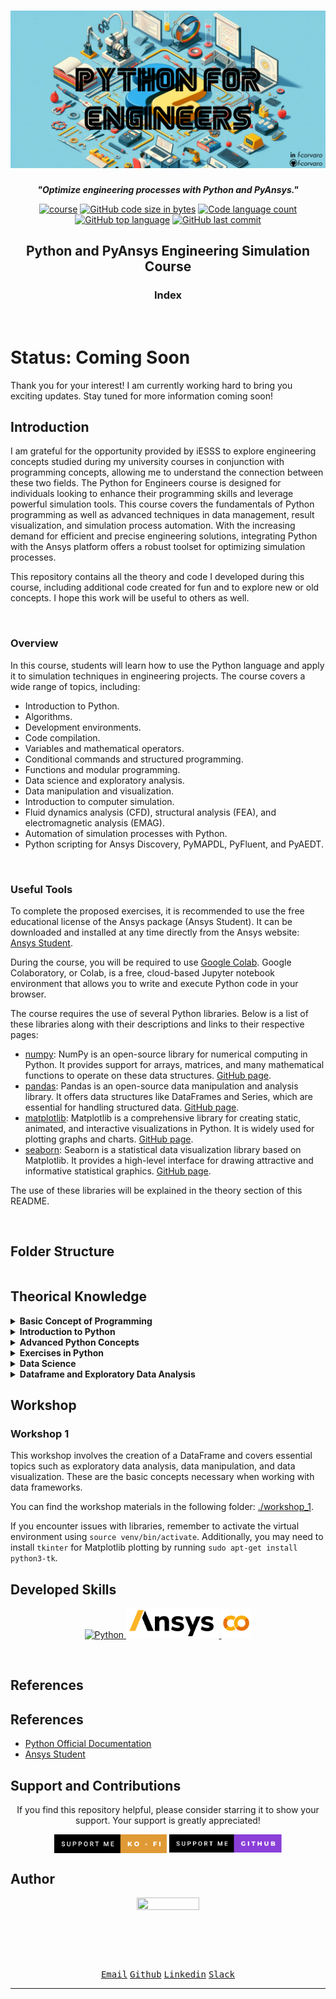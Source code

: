 <h1 align="center"><a href="https://github.com/f-corvaro/PyAnsys-Engineering-Simulation-Course">
	<img src="https://github.com/f-corvaro/PyAnsys-Engineering-Simulation-Course/blob/main/.extra/python-eng.png" alt="Python_and_pyansys">
</a></h1>

<p align="center">
	<b><i>"Optimize engineering processes with Python and PyAnsys."</i></b><br>
</p>
<p align="center" style="text-decoration: none;">
	<a href="https://it.esssvirtual.com/courses/corso-di-python-e-pyansys-per-ingegneri"><img alt="course" src="https://img.shields.io/badge/course-iESSS-yellow" /></a>
    <a href="https://github.com/f-corvaro/PyAnsys-Engineering-Simulation-Course"><img alt="GitHub code size in bytes" src="https://img.shields.io/github/languages/code-size/f-corvaro/PyAnsys-Engineering-Simulation-Course?color=blueviolet" /></a>
    <a href="https://github.com/f-corvaro/PyAnsys-Engineering-Simulation-Course"><img alt="Code language count" src="https://img.shields.io/github/languages/count/f-corvaro/PyAnsys-Engineering-Simulation-Course?color=yellow" /></a>
    <a href="https://github.com/f-corvaro/PyAnsys-Engineering-Simulation-Course"><img alt="GitHub top language" src="https://img.shields.io/github/languages/top/f-corvaro/PyAnsys-Engineering-Simulation-Course?color=blueviolet" /></a>
    <a href="https://github.com/f-corvaro/PyAnsys-Engineering-Simulation-Course"><img alt="GitHub last commit" src="https://img.shields.io/github/last-commit/f-corvaro/PyAnsys-Engineering-Simulation-Course?color=yellow" /></a>
</p>

<h2 align="center">Python and PyAnsys Engineering Simulation Course</h2>

<h3 align="center">Index</h3>
<p align="center">

</p>
<br>

# Status: Coming Soon

Thank you for your interest! I am currently working hard to bring you exciting updates. Stay tuned for more information coming soon!

## Introduction

<p align="justify">

I am grateful for the opportunity provided by iESSS to explore engineering concepts studied during my university courses in 
conjunction with programming concepts, allowing me to understand the connection between these two fields. The Python for Engineers 
course is designed for individuals looking to enhance their programming skills 
and leverage powerful simulation tools. This course covers the fundamentals of Python programming as well as advanced 
techniques in data management, result visualization, and simulation process automation. With the increasing demand for 
efficient and precise engineering solutions, integrating Python with the Ansys platform offers a robust toolset for 
optimizing simulation processes.

This repository contains all the theory and code I developed during this course, including additional code created for fun and to explore 
new or old concepts. I hope this work will be useful to others as well.

</p>
<br>

### Overview 

<p align="justify">

In this course, students will learn how to use the Python language and apply it to simulation techniques in engineering projects. 
The course covers a wide range of topics, including:

- Introduction to Python.
- Algorithms.
- Development environments.
- Code compilation.
- Variables and mathematical operators.
- Conditional commands and structured programming.
- Functions and modular programming.
- Data science and exploratory analysis.
- Data manipulation and visualization.
- Introduction to computer simulation.
- Fluid dynamics analysis (CFD), structural analysis (FEA), and electromagnetic analysis (EMAG).
- Automation of simulation processes with Python.
- Python scripting for Ansys Discovery, PyMAPDL, PyFluent, and PyAEDT.

</p>
<br>

### Useful Tools

<p align="justify">

To complete the proposed exercises, it is recommended to use the free educational license of the Ansys package 
(Ansys Student). It can be downloaded and installed at any time directly from the Ansys website: [Ansys Student](https://www.ansys.com/academic/students).

During the course, you will be required to use [Google Colab](https://colab.research.google.com/). Google Colaboratory, or Colab, is a free, 
cloud-based Jupyter notebook environment that allows you to write and execute Python code in your browser. 

The course requires the use of several Python libraries. Below is a list of these libraries along with their descriptions and links to their 
respective pages:

- [numpy](https://numpy.org/): NumPy is an open-source library for numerical computing in Python. It provides support for arrays, matrices, 
  and many mathematical functions to operate on these data structures. [GitHub page](https://github.com/numpy/numpy?tab=readme-ov-file).
- [pandas](https://pandas.pydata.org/): Pandas is an open-source data manipulation and analysis library. It offers data structures like 
  DataFrames and Series, which are essential for handling structured data. [GitHub page](https://github.com/pandas-dev/pandas).
- [matplotlib](https://matplotlib.org/): Matplotlib is a comprehensive library for creating static, animated, and interactive visualizations 
  in Python. It is widely used for plotting graphs and charts. [GitHub page](https://github.com/matplotlib/matplotlib).
- [seaborn](https://seaborn.pydata.org/): Seaborn is a statistical data visualization library based on Matplotlib. It provides a high-level 
  interface for drawing attractive and informative statistical graphics. [GitHub page](https://github.com/mwaskom/seaborn).

The use of these libraries will be explained in the theory section of this README.

</p>
<br>

## Folder Structure

<p align="justify">

```
```

<p>

## Theorical Knowledge

<details>
  <summary><strong>Basic Concept of Programming</strong></summary>
  <p align="justify">
  
  A **programming language** is a set of rules used to write programs that can be executed by a computer. High-level languages, such as Python, are written by programmers and then compiled or interpreted into low-level machine code that can be executed by the computer's microprocessor. 

  An **algorithm** is a finite sequence of well-defined instructions used to solve a specific problem. In computer science, algorithms are implemented using programming languages and must be designed to achieve a particular goal. Effective problem-solving involves breaking down complex problems into smaller, manageable parts and solving them step by step. Clear and unambiguous communication is essential for writing efficient and maintainable code.

  A **compiler** is a program that converts source code written in a programming language into executable code that can be read and executed by the computer. “Hello World” is a simple example of a program that is used to test a development environment.

  **Variables** are spaces in computer memory used to store values. 

  The **development environment** is the space where you write the instructions that will be executed by the program. You need to import files and libraries for proper operation. To see results, you have to compile the program and analyze it line by line to check the logic and any errors (breakpoints). Essentially, it is a programmer's note sheet where they will write their algorithm in a programming language. 

  An **Integrated Development Environment (IDE)** is software that provides development tools for coding, testing, and debugging programs. There are many IDEs for various programming languages, such as PyCharm, Visual Studio Code, Sublime Text, and IDLE.

  **Offline IDEs**:
  - **PyCharm**: A powerful IDE for Python with features like code completion, debugging, and version control integration.
  - **Visual Studio Code**: A lightweight but powerful source code editor with support for Python and many other languages, extensions, and debugging tools. (My favorite one).
  - **Sublime Text**: A sophisticated text editor for code, markup, and prose with a focus on speed and simplicity.
  - **IDLE**: The default Python IDE that comes with the Python installation, suitable for beginners.

  **Online IDEs**:
  - **Google Colaboratory**: An interactive way of sharing documents with code, graphs, results, text, and other features. It allows the execution of a block of code, and codes can be edited and executed at any time. It is particularly useful for data science and machine learning projects as it provides free access to GPU and TPU resources. *(This IDE will be used for the course)*.
  
  ### Differences between Online and Offline IDEs

  **Offline IDEs**:
  - **Pros**:
    - Full control over the development environment and tools.
    - Better performance and responsiveness.
    - Access to local files and resources.
    - More customization options and extensions.
  - **Cons**:
    - Requires installation and setup on your local machine.
    - Limited to the resources available on your local machine.

  **Online IDEs**:
  - **Pros**:
    - Accessible from any device with an internet connection.
    - No installation or setup required.
    - Easy collaboration and sharing of code.
    - Access to powerful cloud resources (e.g., GPUs in Google Colab).
  - **Cons**:
    - Dependent on internet connectivity.
    - Potentially slower performance compared to local IDEs.
    - Limited access to local files and resources.

  </p>
</details>

<details>
  <summary><strong>Introduction to Python</strong></summary>
  <p align="justify">

  **Python** is a high-level, interpreted programming language developed by Guido van Rossum and first released in 1991. 
  Known for its readability and simplicity, Python has become one of the most popular programming languages in the world. 
  It supports multiple programming paradigms, including procedural, object-oriented, and functional programming. Python's 
  extensive standard library and active community contribute to its versatility and widespread use in various fields such 
  as web development, data science, artificial intelligence, and scientific computing.

  In Python, an **interpreter** is used instead of a compiler. An interpreter executes the code line by line, translating it into machine code at runtime. This is different from a compiler, which translates the entire source code into machine code before execution.

  ### High-Level and Low-Level Languages

  Machine language consists of binary code (0s and 1s) that is directly executed by a computer's CPU. Assembly language is more readable than machine language and uses mnemonic codes to represent machine-level instructions. High-level languages, such as Python, are closer to human languages and abstract away the complexities of the hardware, making them easier to read, write, and maintain.

  ### Compilers vs. Interpreters

  **Compiler:**
  - **Definition:** A compiler is a program that converts source code written in a programming language into executable code that can be read and executed by the computer.
  - **Pros:**
    - Faster execution time since the code is already translated into machine code.
    - Better optimization of the code during the compilation process.
  - **Cons:**
    - Compilation can be time-consuming, especially for large programs.
    - Debugging can be more difficult since errors are reported after the entire code is compiled.

  **Interpreter:**
  - **Definition:** An interpreter translates and executes code line by line at runtime.
  - **Pros:**
    - Easier to debug since errors are reported immediately after the line is executed.
    - No need for a separate compilation step, making development faster and more interactive.
  - **Cons:**
    - Slower execution time due to on-the-fly code translation.
    - Less optimization compared to compiled code.

  Python files have the `.py` extension, and you need to have a Python interpreter installed to run them. Unlike C, Python does not compile to `.o` (object) files. Instead, Python code is interpreted at runtime. When you run a Python script, the Python interpreter compiles the code to bytecode, which is then executed by the Python Virtual Machine (PVM). This process is transparent to the user and does not produce `.o` files.

  ### Comments
  In Python, comments are written with the `#` symbol. Comments are used to explain the code and make it more readable for humans. The computer ignores comments during execution.
  
  Example:
  ```python
  # This is a single-line comment
  print("Hello, World!")  # This comment explains the print statement
  ```

  ### Variables Types

  Python has several types of variables, including integers (`int`), floating-point numbers (`float`), sequences of characters (`string`), booleans (`bool`), lists (`list`), tuples (`tuple`), and dictionaries (`dict`). These variables can be used in a program to store values and perform calculations.

  - **Integers (`int`)**: Whole numbers, e.g., `5`, `-3`.
  - **Floating-point numbers (`float`)**: Numbers with a decimal point, e.g., `3.14`, `-0.001`.
  - **Strings (`str`)**: Sequences of characters, e.g., `"Hello, World!"`.
  - **Booleans (`bool`)**: Logical values, `True` or `False`.

  **Formatted String Literals (f-strings)**: In Python, formatted string literals, also known as f-strings, provide a way to embed expressions 
  inside string literals using curly braces `{}`. This allows you to include the value of variables directly within a string.

  Example:
  ```python
  a = 10
  print(f"The value of a is {a}")
  ```
  In this example, the `f` before the string indicates that it is an f-string, and `{a}` is replaced with the value of the variable 
  a when the string is printed.

  **Lists:** A list is an ordered collection of items which can be of different types. Lists are mutable, meaning their elements 
  can be changed.

  Example:
  ```python
  my_list = [1, 2, 3, "apple", 4.5]
  print(my_list[3])  # Output: apple
  ```
  **Tuples:** A tuple is similar to a list, but it is immutable, meaning its elements cannot be changed after creation.

  Example:
  ```python
  my_tuple = (1, 2, 3, "apple", 4.5)
  print(my_tuple[3])  # Output: apple
  ```

  **Dictionaries:** A dictionary is an unordered collection of key-value pairs. Each key is unique and is used to access its 
  corresponding value.

  Example:
  ```python
  my_dict = {"name": "Alice", "age": 25, "city": "New York"}
  print(my_dict["name"])  # Output: Alice
  ```

  ### Mathematical Operators

  Python has standard mathematical operators: addition `+`, subtraction `-`, multiplication `*`, division `/`, remainder of division `%`, power `**`, and integer division `//`. Python performs operations in a specific order of priority: parentheses, powers, multiplication, division, addition, and subtraction.

  ### Conditional Statements
  Conditional statements in Python allow you to execute code based on a condition. The most common structures are `if`, `else`, and `elif`. The `if` statement allows you to execute a block of code only if a certain condition is met. The `else` statement allows you to execute alternative code if the condition is not met. The `elif` statement, short for "else if," allows you to check multiple conditions sequentially.

  Conditional statements in Python rely on comparison operators, which allow you to compare values and variables. Some examples of comparison operators are:
  - `==` (equality)
  - `!=` (inequality)
  - `<` (less than)
  - `>` (greater than)
  - `<=` (less than or equal to)
  - `>=` (greater than or equal to)

  The code that should be executed if a certain condition is met must be indented.

  ### Loops
  Loops in Python allow you to execute a block of code multiple times by iterating over a sequence of values. 
  This concept is used when you need to repeat a specific action for a certain number of times or while a condition is `true`. 
  Using loops can significantly reduce the amount of code you need to write, thereby reducing the computational cost of the algorithm.

  - `For` Loops: The for loop is used to iterate over a sequence (such as a list, tuple, dictionary, set, or string) and execute a block of code for each item in the sequence. This is useful when you know in advance how many times you need to execute the block of code.
  Example:
  ```python
  for i in range(5):
    print("Iteration:", i)
  ```
  - `While` Loops: The while loop is used to execute a block of code as long as a certain condition is `true`. 
  The programmer must ensure that the condition eventually becomes `false`; otherwise, the loop will run indefinitely, resulting in an infinite loop.
  Example:
  ```python
  count = 0
  while count < 5:
    print("Count:", count)
    count += 1  # Update the variable to avoid an infinite loop
  ```

  ### Logical Operators

  <img src="https://github.com/f-corvaro/PyAnsys-Engineering-Simulation-Course/blob/main/.extra/logical.png" alt="Logical Operators">

  Logical operators in Python are used to combine conditional statements. They include `and`, `or`, `not`, `nand`, and `nor`. The `and` operator returns `True` if both operands are true, while the `or` operator returns `True` if at least one operand is true. The `not` operator inverts the truth value of the operand. The `nand` operator returns `True` if at least one operand is false (it is the negation of `and`). The `nor` operator returns `True` if both operands are false (it is the negation of `or`). These operators are essential for constructing complex logical expressions and controlling the flow of a program.

  Examples:
  ```python
  x = True
  y = False

  # and operator
  print(x and y)  # Output: False

  # or operator
  print(x or y)  # Output: True

  # not operator
  print(not x)  # Output: False

  # nand operator (negation of and)
  print(not (x and y))  # Output: True

  # nor operator (negation of or)
  print(not (x or y))  # Output: False
  ```

  ### Try/Except

  The `try/except` block in Python is used for handling exceptions and errors that may occur during the execution of a program. 
  By wrapping code that might raise an exception within a `try` block, you can catch and handle specific exceptions using one or more 
  `except` blocks. This prevents the program from crashing and allows you to provide meaningful error messages or alternative actions. 
  For example, you can handle file I/O errors, divide-by-zero errors, or any other runtime errors gracefully. Additionally, you can use 
  the `else` block to execute code if no exceptions were raised and the `finally` block to execute code that should run regardless of 
  whether an exception occurred or not, such as closing a file or releasing resources.

  </p>
</details>

<details>
  <summary><strong>Advanced Python Concepts</strong></summary>
  <p align="justify">

  ### Functions

  Functions are blocks of code that perform a specific task and can be called at various points in your code. They are useful for encapsulating logic and avoiding repetition. The code inside a function must be indented, and functions are defined using the `def` keyword. The advantage of using functions is that if you need to make changes to the code, you only need to do it once in the function body, rather than every time the function is called. You define a function with `def function_name(parameter_1, parameter_2, ..., parameter_n):`. A function can have one or more parameters, or none at all. Functions are essential for modular programming, allowing you to reuse code by creating libraries, thus avoiding the need to redefine functions repeatedly.

  Functions can also return values using the `return` statement, which allows you to capture the output of the function and use it elsewhere in your code. Additionally, functions can have default parameters, which provide default values if no arguments are passed.

  Example:
  ```python
  def greet(name):
      return f"Hello, {name}!"

  print(greet("Alice"))  # Output: Hello, Alice!
  ```

  In this example, the greet function takes a single parameter name and returns a greeting message. Functions help in organizing code, making it more readable and maintainable. They also facilitate debugging and testing by isolating specific tasks within the code. 

  It's also a good practice to include a **docstring** at the beginning of a function to describe its purpose, parameters, and return values. This helps in documenting the code and making it easier to understand for others.

  Example:
  ```python
  def greet(name="World"):
    """
    Returns a greeting message.

    Parameters:
    name (str): The name to greet. Default is "World".

    Returns:
    str: A greeting message.
    """
    return f"Hello, {name}!"
  ```


  ### Libraries

  Python libraries are collections of modules that provide additional functionality to your code. For example, the `math` library offers 
  advanced mathematical functions, while the `numpy` library provides tools for working with matrices and arrays. Once you import a library, 
  you can access its functions and features. Other examples of popular libraries include `warnings` for managing warning messages, 
  `pandas` for data manipulation and analysis, `matplotlib.pyplot` for data visualization, and `seaborn` for statistical data visualization. 
  When importing these libraries, it is common to use **aliases** to simplify their usage in the code. For instance, `import numpy as np`, `import pandas as pd`, `import matplotlib.pyplot as plt`, and `import seaborn as sns`. These aliases make the code more concise and readable.
  Other popular libraries include `requests` for making HTTP requests, `scikit-learn` for machine learning, and `tensorflow` for deep learning. 
  Libraries greatly enhance the capabilities of Python and allow you to perform complex tasks with minimal code.

  To use a library, you often need to install it first using a package manager like `pip3`. For example, you can install `numpy` by running `pip3 install numpy` in your terminal. 

  It's important to keep your libraries up to date to benefit from the latest features and security updates. You can check if a library is up to date and update it using `pip3`. 
  For example, to check for updates and update `numpy`, you can run:
  ```sh
  pip3 install --upgrade numpy
  ```

  For more information about a library, including usage examples and detailed documentation, you should refer to the official documentation. Official documentation is usually available on the library's website or its repository on platforms like GitHub. This is the best source for accurate and comprehensive information about the library's features and usage.

  To manage your project dependencies effectively, it is recommended to use a **virtual environment (venv)**. A virtual environment is an isolated environment that allows you to manage dependencies for your Python projects separately. Here are the steps to create and use a virtual environment:

  1. Create a Virtual Environment:
    ```sh
    python3 -m venv venv
    ```
  2. Activate the venv:
    Linux: 
      ```sh
      source venv/bin/activate
      ```
    Windows: 
      ```sh
      .\venv\Scripts\activate
      ```
  3. Install Packages In The venv:
    ```sh
    pip3 install numpy
    ```
  4. **Deactivate the Virtual Environment** when you have finished working:
   ```sh
   deactivate
   ```

  **In my virtual environment (VENV), I have already installed all the required libraries for the course.**
 
  ### Object-Oriented Programming (OOP)

  Object-Oriented Programming (OOP) is a programming paradigm that organizes code into objects, which combine data and related functionality into a single structure. A class is a general definition of an object, while an object is a specific instance of a class. For example, a `Car` class might define the common characteristics of all cars (model, year, make, and value), whereas `my_car` would be a specific instance of that class. 

  Example:
```python
class Car:
    def __init__(self, model, year, make, value):
        self.model = model
        self.year = year
        self.make = make
        self.value = value

    def description(self):
        return f"{self.year} {self.make} {self.model} valued at {self.value}"
```

  The `self` keyword is used in class methods to refer to the instance of the class. 
  The `__init__` method in Python is a special method that is called when an **instance** (object) of a class is created. 
  It is known as the **constructor method**. The purpose of the `__init__` method is to initialize the object's attributes with the values provided when the object is instantiated. An istance for this example could be:

  ```python
  # Creating an instance of the Car class
  my_car = Car("Corolla", 2020, "Toyota", 20000)
  print(my_car.description())  # Output: 2020 Toyota Corolla valued at 20000
  ```

  Another example of a class is Person, where we have attributes like name and age, and a method called introduce that prints a message with the person's name and age. Finally, we create an object of the Person class called `person1` with specific name and age values.

  Example:
  ```python
  class Person:
    def __init__(self, name, age):
        self.name = name
        self.age = age

    def introduce(self):
        return f"My name is {self.name} and I am {self.age} years old."

  person1 = Person("Alex", 30)
  print(person1.introduce())  # Output: My name is Alex and I am 30 years old.
  ```

  The advantages of this type of programming include modularity, code reuse, and easier maintenance. By encapsulating data and functionality within objects, OOP allows for more organized and manageable code, making it easier to develop and maintain complex software systems.
 
  </p>
</details>

<details>
  <summary><strong>Exercises in Python</strong></summary>
  <p align="justify">

  In the [`./exercises/`](https://github.com/f-corvaro/PyAnsys-Engineering-Simulation-Course/tree/main/exercises) folder, you will find numerous exercises and examples that illustrate the theoretical concepts discussed.

  </p>
</details>

<details>
  <summary><strong>Data Science</strong></summary>
  <p align="justify">

  **Data science** is a means to solve problems and find solutions. The process analysis involves:
  - Identifying the problem that needs to be solved.
  - Defining the goal of the solution.
  - Determining where to obtain the necessary data for analysis.
  - Collecting the required data.
  
  After this initial analysis, action must be taken. Over time, companies have evolved from: "I do it this way because it's always been done this way" to "I collect data but don't use it" to "I analyze this data" to "I collect, store data efficiently, and analyze it to implement a strategy" (now AI is also used to analyze processes).
  
  The process flow diagram of a data science project involves an iterative flow, which may require multiple cycles to refine a strategy. Therefore, the steps include defining the problem, finding a way to collect and process data (requiring a format to analyze large amounts of data), analyzing it from an exploratory and bivariate perspective, verifying that the initial hypotheses are correct, conducting a critical analysis, and making a decision. 
  
  **Exploratory Data Analysis (EDA)** is the first crucial phase in analyzing a dataset. The goal is to gain a general understanding of the data, identify patterns, anomalies, and key characteristics that could influence subsequent analyses. EDA is performed using:
  - ***Visualization:*** Graphs and charts are used to visualize the distribution of variables, relationships between them, and to identify any outliers.
  - ***Descriptive statistics:*** Means, standard deviations and other statistics are calculated to describe the main characteristics of the dataset.
  - ***Identification of missing values:*** Missing values are identified and decisions are made on how to handle them (removal, imputation, etc.).
  - ***Data quality check:*** Errors or inconsistencies in the data are verified.

  **Bivariate analysis**, on the other hand, is a specific type of exploratory analysis that focuses on studying the relationship between two variables. The goal is to understand if there is a connection between these two variables and, if so, what type it is (linear, non-linear, positive, negative).

  ### Difference Between Data-Driven and Data Science

  Data-driven refers to a decision-making process that relies heavily on data analysis and interpretation. In a data-driven approach, decisions are made based on data insights rather than intuition or personal experience. This approach ensures that strategies and actions are backed by empirical evidence, leading to more accurate and effective outcomes.

  Data science, on the other hand, is a multidisciplinary field that involves extracting knowledge and insights from structured and unstructured data using scientific methods, processes, algorithms, and systems. It encompasses various techniques such as machine learning, statistical analysis, and data mining to analyze and interpret complex data sets. Data science aims to uncover patterns, make predictions, and provide actionable insights to solve real-world problems.

  In summary, while data-driven focuses on making decisions based on data, data science provides the tools and methodologies to analyze and interpret the data that informs those decisions.

  ###  Data Types

  Nowadays, any interaction with technology or machines generates data, such as mouse positions, clicks, and images. Data can be generated by people through surveys (representing the responses provided) or by machines (data generated by systems and devices). Data can also be categorized as public (freely available and non-profit) or private (requiring authorization and often paid). 

  The nature of the data can vary widely:
  - **Structured Data**: Organized in a predefined manner, often in tabular format (e.g., databases, spreadsheets).
  - **Unstructured Data**: Lacks a specific format or structure (e.g., text documents, images, videos).
  - **Semi-structured Data**: Contains elements of both structured and unstructured data (e.g., JSON, XML).

  Examples of private data include medical records, financial information, and personal identifiers, which require strict handling and protection due to privacy concerns.

### Data Collection

  Data collection can be either manual or automatic. Manual data collection involves methods such as paper surveys, which require subsequent digitization. Automatic data collection utilizes sensors and devices for measurement, including video data from security cameras.

  There are various techniques for extracting data from websites, such as web scraping, which involves gathering data from social networks, e-commerce sites, and news websites.

  Another method of data collection is through APIs (Application Programming Interfaces). APIs provide a set of protocols and tools that allow different applications and systems to communicate and share data. This method enables developers to access and extract data from other applications and systems efficiently.

  In some cases, geographic information can also be crucial, requiring the collection of location-based data through GPS devices or geographic information systems (GIS).

  ### Ensuring Data Quality

  Having a large amount of data is beneficial, but to use it effectively in the data science process, we must ensure its reliability and quality. Key questions to consider include:
  - Are the sensors positioned correctly?
  - Have the sensors been calibrated?
  - Is the external data source reliable?
  - Do the data have any biases?
  - Is the sampling frequency adequate?

  To address the issue of sampling frequency, we can refer to the **Nyquist Theorem**. 
  
  ***The theorem states that the sampling frequency must be at least twice the highest frequency component present in the measured signal to accurately reconstruct the original signal.*** For example, if the highest frequency in the signal is 1 kHz, the sampling frequency should be at least 2 kHz.

  Additionally, data quality can be assessed through:
  - **Data Completeness**: Ensuring that all necessary data points are collected and no critical information is missing.
  - **Data Consistency**: Verifying that data is consistent across different sources and systems.
  - **Data Accuracy**: Ensuring that the data correctly represents the real-world values it is supposed to measure.
  - **Data Timeliness**: Ensuring that the data is up-to-date and relevant to the current analysis.

  By addressing these aspects, we can ensure that the collected data is of high quality and suitable for accurate and reliable analysis in data science projects. High-quality data leads to more reliable insights, better decision-making, and more effective outcomes.

  ### Understanding Bias and Correlation

  Bias in data can be caused by selective sampling, sampling issues, prejudices, or algorithms programmed with errors. It is crucial to identify and mitigate bias to ensure the accuracy and fairness of data analysis.

  Correlation occurs when the variations over time of two variables resemble each other. However, it is important to distinguish between correlation and causation. Correlation implies a relationship between two variables, but it does not necessarily mean that one variable causes the other. 

  Spurious correlation occurs when two variables appear to have a significant relationship, but in reality, there is no causal connection between them. This can lead to incorrect conclusions if not properly identified.

  Statistical analysis is used to help identify relationships between variables and determine whether they are causal or merely correlated. However, statistics alone cannot prove causality. To establish causation, additional methods such as controlled experiments, longitudinal studies, or domain-specific knowledge are required.

  </p>
</details>

<details>
  <summary><strong>Dataframe and Exploratory Data Analysis</strong></summary>
  <p align="justify">

  A **dataframe** is a tabular data structure composed of rows and columns. 
  Each column has a header, and each row has an index. It can be compared to a matrix, with the difference that 
  the first row contains headers and the first column contains indices. In Python, the pandas library provides structures 
  for data manipulation, including the dataframe. A dataframe in pandas can be created from various data sources, 
  such as lists, dictionaries, CSV files, and Excel files. During the creation of a dataframe, it is possible to specify 
  the column names and data types for each column. Additionally, pandas offers many functions for data manipulation within 
  a dataframe, such as filtering, selection, sorting, and aggregation. Dataframes can be combined using `concat()` or 
  merged using `merge()`.

  Beyond data manipulation, pandas also provides functions for data visualization, such as line plots, scatter plots, 
  and bar charts (functions based on the `matplotlib` library). Visualizations are essential for data analysis. 
  The `read_excel()` function in pandas allows reading data from an Excel file. You can specify the file path, 
  the sheet name, and other configuration options for reading the file. Once the file is loaded into a dataframe, 
  you can use pandas functions to manipulate and analyze the data. Additionally, you can export dataframe data to an Excel 
  file using `to_excel()`, with various configuration options available.

  ### Basic Operations - Exploratory Data Analysis

  To understand a dataframe, it is important to first visualize it in its entirety. Pandas provides functions such as:
  - `head()` to view the first 5 rows of the dataframe (or a specified number of rows).
  - `tail()` to view the last 5 rows of the dataframe (or a specified number of rows).
  - `sample()` to view random samples from the dataframe.
  - `describe()` to obtain basic statistics of the dataframe (count, mean, standard deviation, min, and max for each numeric column).
  - `info()` to get information about the dataframe (number of rows and columns, data types, and presence of null values).

  Exploratory Data Analysis (EDA) is a crucial step in the data analysis process. It involves summarizing the main characteristics 
  of the data, often using visual methods. EDA helps in understanding the data distribution, identifying patterns, spotting anomalies, 
  and checking assumptions. It is an iterative process that includes data cleaning, transformation, and visualization. By performing EDA, 
  analysts can make informed decisions about the next steps in their analysis or modeling process.

  ### Additional Useful Functions for Dataframes

  - `isnull()` and `notnull()` to detect missing values.
  - `fillna()` to fill missing values with a specified value.
  - `dropna()` to remove missing values.
  - `pivot_table()` to create a spreadsheet-style pivot table as a dataframe.
  - `groupby()` to group data and perform aggregate operations.
  - `apply()` to apply a function along an axis of the dataframe.
  - `astype()` to cast a pandas object to a specified data type.

  These functions and methods make pandas a powerful tool for data analysis and manipulation, enabling analysts to efficiently 
  handle and explore large datasets.

  ### Types of Variables

  In the context of dataframes, variables are the columns that hold data. 
  Each column in a dataframe represents a variable, and each row represents an observation 
  or record. Variables in dataframes can be classified into several types:

  - Numerical Variables: 
    
    - Discrete Variables: These are countable and have distinct values. Examples include the number of students in a class, the number of cars in a parking lot, or the number of books on a shelf.
    
    - Continuous Variables: These can take any value within a range and are often measured. Examples include height, weight, temperature, and time.
  
  - Time Series Variables: These variables represent data points collected or recorded at specific time intervals. They are used to analyze trends, patterns, and seasonal effects over time. Examples include daily stock prices, monthly sales figures, and annual rainfall measurements.

  - Categorical Variables:
    
    - Nominal Variables: These represent categories with no inherent order. Examples include types of fruits (apple, banana, orange), colors (red, blue, green), and gender (male, female).
    
    - Ordinal Variables: These represent categories with a natural order. Examples include education levels (high school, bachelor's, master's, PhD), customer satisfaction ratings (poor, fair, good, excellent), and class ranks (freshman, sophomore, junior, senior).

  These variables are used in Dataframes for:
  - Data Manipulation: Variables can be manipulated using various pandas functions such as filtering, selection, sorting, and aggregation.
  - Data Analysis: Variables are analyzed to extract meaningful insights. This includes calculating statistics, identifying patterns, and detecting anomalies.
  - Data Visualization: Variables are visualized using plots and charts to better understand the data distribution and relationships between variables.
  - Data Cleaning: Variables are cleaned to handle missing values, correct data types, and remove inconsistencies.
  
  Understanding the types of variables in a dataframe is crucial for selecting appropriate statistical methods and accurately interpreting data in various analyses.

  </p>
</details>

## Workshop

### Workshop 1

<p align="justify">

This workshop involves the creation of a DataFrame and covers essential topics such as exploratory data analysis, data manipulation, and data visualization. These are the basic concepts necessary when working with data frameworks.

You can find the workshop materials in the following folder: [./workshop_1](https://github.com/f-corvaro/PyAnsys-Engineering-Simulation-Course/tree/main/workshop_1).

If you encounter issues with libraries, remember to activate the virtual environment using `source venv/bin/activate`. Additionally, you may need to install `tkinter` for Matplotlib plotting by running `sudo apt-get install python3-tk`.

</p>


## Developed Skills

<p align="center">
  <a href="https://skillicons.dev">
    <img src="https://skillicons.dev/icons?i=python" alt="Python" />
    <a href="https://www.ansys.com/"><img src="https://github.com/f-corvaro/PyAnsys-Engineering-Simulation-Course/blob/main/.extra/ANSYS_logo.png" alt="Ansys" height="48" />
    <a href="https://colab.google/"><img src="https://github.com/f-corvaro/PyAnsys-Engineering-Simulation-Course/blob/main/.extra/gcolaboratory_logo.png" alt="Google Colaboratory" height="48" />
  </a>
</p><br>

## References

## References

- [Python Official Documentation](https://docs.python.org/3/)
- [Ansys Student](https://www.ansys.com/academic/students)


## Support and Contributions

<p align="center">
If you find this repository helpful, please consider starring it to show your support. Your support is greatly appreciated!</p>

<p align="center">
<a href="https://ko-fi.com/fcorvaro"><img width="180" img align="center" src="https://github.com/f-corvaro/42.common_core/blob/main/.extra/support-me-ko-fi.svg"><alt=""></a>
<a href="https://github.com/sponsors/f-corvaro"><img width="180" img align="center" src="https://github.com/f-corvaro/42.common_core/blob/main/.extra/support-me-github.svg"><alt=""></a>

<br>

## Author

<p align="center"><a href="https://profile.intra.42.fr/users/fcorvaro"><img style="height:auto;" src="https://avatars.githubusercontent.com/u/102758065?v=4" width="100" height="100"alt=""></a>
<p align="center">
<a href="mailto:fcorvaro@student.42roma.it"><kbd>Email</kbd><alt=""></a>
<a href="https://github.com/f-corvaro"><kbd>Github</kbd><alt=""></a>
<a href="https://www.linkedin.com/in/f-corvaro/"><kbd>Linkedin</kbd><alt=""></a>
<a href="https://42born2code.slack.com/team/U050L8XAFLK"><kbd>Slack</kbd><alt=""></a>

<hr/>